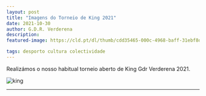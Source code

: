 ```yaml
---
layout: post
title: "Imagens do Torneio de King 2021"
date: 2021-10-30
author: G.D.R. Verderena
description: 
featured-image: https://cld.pt/dl/thumb/cdd35465-000c-4968-baff-31ebf8d3ac6e/king.jpeg?size=xl&crop=false&format=jpeg

tags: desporto cultura colectividade
---
```


Realizámos o nosso habitual torneio aberto de King Gdr Verderena 2021.

![king](https://cld.pt/dl/thumb/cdd35465-000c-4968-baff-31ebf8d3ac6e/king.jpeg?size=xl&crop=false&format=jpeg)

---
